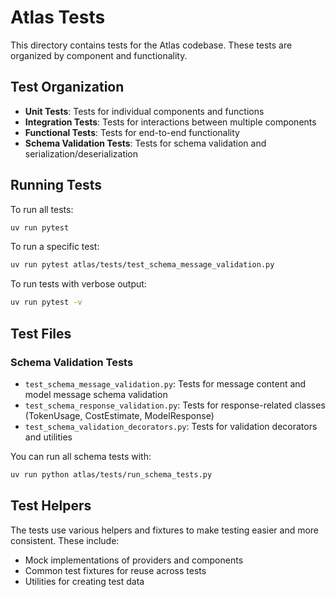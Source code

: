 # Atlas Tests

This directory contains tests for the Atlas codebase. These tests are organized by component and functionality.

## Test Organization

- **Unit Tests**: Tests for individual components and functions
- **Integration Tests**: Tests for interactions between multiple components
- **Functional Tests**: Tests for end-to-end functionality
- **Schema Validation Tests**: Tests for schema validation and serialization/deserialization

## Running Tests

To run all tests:

```bash
uv run pytest
```

To run a specific test:

```bash
uv run pytest atlas/tests/test_schema_message_validation.py
```

To run tests with verbose output:

```bash
uv run pytest -v
```

## Test Files

### Schema Validation Tests

- `test_schema_message_validation.py`: Tests for message content and model message schema validation
- `test_schema_response_validation.py`: Tests for response-related classes (TokenUsage, CostEstimate, ModelResponse)
- `test_schema_validation_decorators.py`: Tests for validation decorators and utilities

You can run all schema tests with:

```bash
uv run python atlas/tests/run_schema_tests.py
```

## Test Helpers

The tests use various helpers and fixtures to make testing easier and more consistent. These include:

- Mock implementations of providers and components
- Common test fixtures for reuse across tests
- Utilities for creating test data
